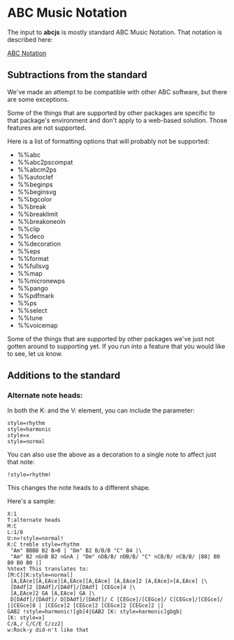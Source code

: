 # ABC Music Notation

The input to **abcjs** is mostly standard ABC Music Notation. That notation is described here:

[ABC Notation](http://abcnotation.com/learn)

## Subtractions from the standard

We've made an attempt to be compatible with other ABC software, but there are some exceptions.

Some of the things that are supported by other packages are specific to that package's environment and don't apply to a web-based solution. Those features are not supported.

Here is a list of formatting options that will probably not be supported:

* %%abc
* %%abc2pscompat
* %%abcm2ps
* %%autoclef
* %%beginps
* %%beginsvg
* %%bgcolor
* %%break
* %%breaklimit
* %%breakoneoln
* %%clip
* %%deco
* %%decoration
* %%eps
* %%format
* %%fullsvg
* %%map
* %%micronewps
* %%pango
* %%pdfmark
* %%ps
* %%select
* %%tune
* %%voicemap

Some of the things that are supported by other packages we've just not gotten around to supporting yet. If you run into a feature that you would like to see, let us know.

## Additions to the standard

### Alternate note heads:

In both the K: and the V: element, you can include the parameter:

```
style=rhythm
style=harmonic
style=x
style=normal
```

You can also use the above as a decoration to a single note to affect just that note:

```
!style=rhythm!
```

This changes the note heads to a different shape.

Here's a sample:

```
X:1
T:alternate heads
M:C
L:1/8
U:n=!style=normal!
K:C treble style=rhythm
 "Am" BBBB B2 B>B | "Dm" B2 B/B/B "C" B4 |\
 "Am" B2 nGnB B2 nGnA | "Dm" nDB/B/ nDB/B/ "C" nCB/B/ nCB/B/ |B8| B0 B0 B0 B0 |]
%%text This translates to:
[M:C][K:style=normal]
 [A,EAce][A,EAce][A,EAce][A,EAce] [A,EAce]2 [A,EAce]>[A,EAce] |\
 [DAdf]2 [DAdf]/[DAdf]/[DAdf] [CEGce]4 |\
 [A,EAce]2 GA [A,EAce] GA |\
 D[DAdf]/[DAdf]/ D[DAdf]/[DAdf]/ C [CEGce]/[CEGce]/ C[CEGce]/[CEGce]/ |[CEGce]8 | [CEGce]2 [CEGce]2 [CEGce]2 [CEGce]2 |]
GAB2 !style=harmonic![gb]4|GAB2 [K: style=harmonic]gbgb|
[K: style=x]
C/A,/ C/C/E C/zz2|
w:Rock-y did-n't like that
```
